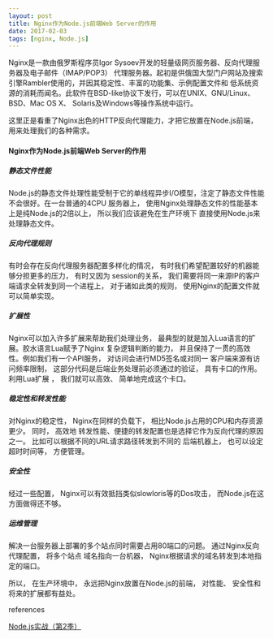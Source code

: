```yaml
---
layout: post
title: Nginx作为Node.js前端Web Server的作用
date: 2017-02-03 
tags: [nginx, Node.js]
---
```


Nginx是一款由俄罗斯程序员Igor Sysoev开发的轻量级网页服务器、反向代理服务器及电子邮件（IMAP/POP3）
代理服务器。起初是供俄国大型门户网站及搜索引擎Rambler使用的，并因其稳定性、丰富的功能集、示例配置文件和
低系统资源的消耗而闻名。此软件在BSD-like协议下发行，可以在UNIX、GNU/Linux、BSD、Mac OS X、
Solaris及Windows等操作系统中运行。

这里正是看重了Nginx出色的HTTP反向代理能力，才把它放置在Node.js前端，用来处理我们的各种需求。

<!-- more -->

#### Nginx作为Node.js前端Web Server的作用

##### 静态文件性能

Node.js的静态文件处理性能受制于它的单线程异步I/O模型，注定了静态文件性能不会很好。在一台普通的4CPU
服务器上， 使用Nginx处理静态文件的性能基本上是纯Node.js的2倍以上， 所以我们应该避免在生产环境下
直接使用Node.js来处理静态文件。

##### 反向代理规则

有时会存在反向代理服务器配置多样化的情况， 有时我们希望配置较好的机器能够分担更多的压力， 有时又因为
session的关系， 我们需要将同一来源IP的客户端请求全转发到同一个进程上， 对于诸如此类的规则， 
使用Nginx的配置文件就可以简单实现。

##### 扩展性

Nginx可以加入许多扩展来帮助我们处理业务， 最典型的就是加入Lua语言的扩展。胶水语言Lua赋予了Nginx
复杂逻辑判断的能力， 并且保持了一贯的高效性。例如我们有一个API服务， 对访问会进行MD5签名或对同一
客户端来源有访问频率限制， 这部分代码是后端业务处理前必须通过的验证， 具有卡口的作用。 利用Lua扩展
， 我们就可以高效、 简单地完成这个卡口。

##### 稳定性和转发性能

对Nginx的稳定性， Nginx在同样的负载下， 相比Node.js占用的CPU和内存资源更少。 同时， 高效地
转发性能、便捷的转发配置也是选择它作为反向代理的原因之一。 比如可以根据不同的URL请求路径转发到不同的
后端机器上， 也可以设定超时时间等， 方便管理。

##### 安全性

经过一些配置， Nginx可以有效抵挡类似slowloris等的Dos攻击， 而Node.js在这方面做得还不够。

##### 运维管理

解决一台服务器上部署的多个站点同时需要占用80端口的问题。 通过Nginx反向代理配置， 将多个站点
域名指向一台机器， Nginx根据请求的域名转发到本地指定的端口。
 
所以， 在生产环境中， 永远把Nginx放置在Node.js的前端， 对性能、 安全性和将来的扩展都有益处。
  
<div class="references">references</div>

[Node.js实战（第2季）](https://book.douban.com/subject/26642320/)  


